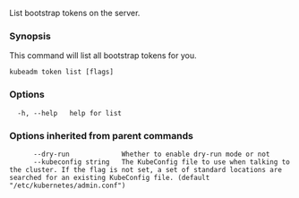 
List bootstrap tokens on the server.

### Synopsis


This command will list all bootstrap tokens for you.


```
kubeadm token list [flags]
```

### Options

```
  -h, --help   help for list
```

### Options inherited from parent commands

```
      --dry-run             Whether to enable dry-run mode or not
      --kubeconfig string   The KubeConfig file to use when talking to the cluster. If the flag is not set, a set of standard locations are searched for an existing KubeConfig file. (default "/etc/kubernetes/admin.conf")
```

